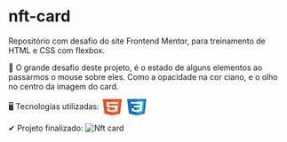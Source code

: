 # nft-card
Repositório com desafio do site Frontend Mentor, para treinamento de HTML e CSS com flexbox.

📝 O grande desafio deste projeto, é o estado de alguns elementos ao passarmos o mouse sobre eles.
Como a opacidade na cor ciano, e o olho no centro da imagem do card.
 
🖥 Tecnologias utilizadas:
  <img align="center" alt="HTML" height="30" width="40" src="https://raw.githubusercontent.com/devicons/devicon/master/icons/html5/html5-original.svg">
  <img align="center" alt="CSS" height="30" width="40" src="https://raw.githubusercontent.com/devicons/devicon/master/icons/css3/css3-original.svg">

✔ Projeto finalizado:
![Nft card](https://user-images.githubusercontent.com/97855964/168702752-3200f7af-acc4-43df-b9dc-e93f6596486a.gif)
